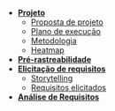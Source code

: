 - [**Projeto**](/pages/proposta.md)
    - [Proposta de projeto](/pages/proposta.md)
    - [Plano de execução](/pages/planejamento-entregas.md)
    - [Metodologia](/pages/metodologia.md)
    - [Heatmap](/pages/heatmap.md)
- [**Pré-rastreabilidade**](/pages/pre-rastreabilidade/rich-picture.md)
- [**Elicitação de requisitos**](/pages/elicitacao/storytelling.md)
    - [Storytelling](/pages/elicitacao/storytelling.md)
    - [Requisitos elicitados](/pages/elicitacao/requisitos-total.md)
    <!-- - [Introspecção](/pages/elicitacao/introspeccao.md) -->
- [**Análise de Requisitos**](/pages/analise/validar-storytelling.md)

<!-- - [**Modelagem**](/pages/modelagem/lexicos.md)
    - [Léxicos](/pages/modelagem/lexicos.md)
    - [Casos de Uso - UC's](/pages/modelagem/casos-uso.md)
    - [Especificação dos UC's](/pages/modelagem/especificacao-uc.md)
    - [Backlog do produto](/pages/modelagem/backlog.md)
        - [Épicos](/pages/modelagem/epicos.md)
        - [Histórias de usuário](/pages/modelagem/historia-usuario.md)
- [**Pós-rastreabilidade**](/pages/pos-rastreabilidade/backward.md) -->
